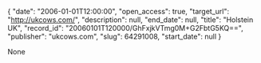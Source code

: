 {
  "date": "2006-01-01T12:00:00", 
  "open_access": true, 
  "target_url": "http://ukcows.com/", 
  "description": null, 
  "end_date": null, 
  "title": "Holstein UK", 
  "record_id": "20060101T120000/GhFxjkVTmg0M+G2FbtG5KQ==", 
  "publisher": "ukcows.com", 
  "slug": 64291008, 
  "start_date": null
}

None